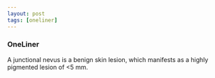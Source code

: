 ```yaml
---
layout: post
tags: [oneliner]
---
```



### OneLiner

A junctional nevus is a benign skin lesion, which manifests as a highly pigmented lesion of <5 mm.
